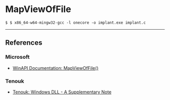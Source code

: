 # MapViewOfFile

```
$ $ x86_64-w64-mingw32-gcc -l onecore -o implant.exe implant.c
```

---
## References

### Microsoft

- [WinAPI Documentation: MapViewOfFile()](https://learn.microsoft.com/en-us/windows/win32/api/memoryapi/nf-memoryapi-mapviewoffile)

### Tenouk

- [Tenouk: Windows DLL - A Supplementary Note](https://www.tenouk.com/cbbccfunction.html)